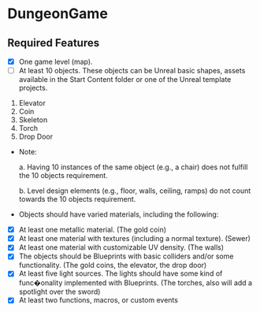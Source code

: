 # DungeonGame

## Required Features
- [x] One game level (map).
- [ ] At least 10 objects. These objects can be Unreal basic shapes, assets 
available in the Start Content folder or one of the Unreal template projects.

1. Elevator
2. Coin
3. Skeleton
4. Torch
5. Drop Door

- Note:

  a. Having 10 instances of the same object (e.g., a chair) does not fulfill
the 10 objects requirement.

  b. Level design elements (e.g., floor, walls, ceiling, ramps) do not count
towards the 10 objects requirement.

- Objects should have varied materials, including the following:
- [x] At least one metallic material. (The gold coin)
- [x] At least one material with textures (including a normal texture). (Sewer)
- [x] At least one material with customizable UV density. (The walls)
- [x] The objects should be Blueprints with basic colliders and/or some
functionality. (The gold coins, the elevator, the drop door) 
- [x] At least five light sources. The lights should have some kind of func�onality
implemented with Blueprints. (The torches, also will add a spotlight over the sword)
- [x] At least two functions, macros, or custom events
